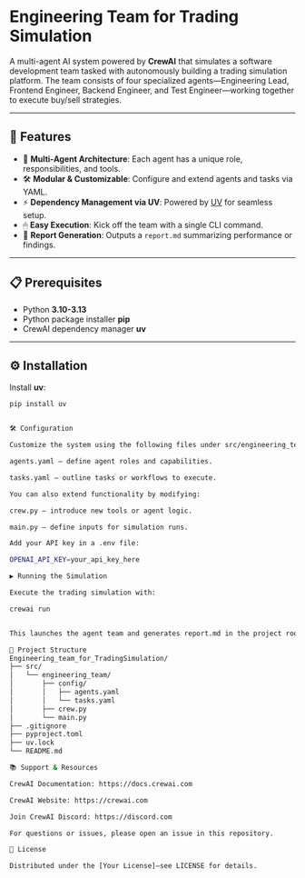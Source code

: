 # Engineering Team for Trading Simulation

A multi-agent AI system powered by **CrewAI** that simulates a software development team tasked with autonomously building a trading simulation platform. The team consists of four specialized agents—Engineering Lead, Frontend Engineer, Backend Engineer, and Test Engineer—working together to execute buy/sell strategies.

---

## 🚀 Features

- 🤖 **Multi-Agent Architecture**: Each agent has a unique role, responsibilities, and tools.
- 🛠 **Modular & Customizable**: Configure and extend agents and tasks via YAML.
- ⚡ **Dependency Management via UV**: Powered by [UV](https://docs.astral.sh) for seamless setup.
- 🖱 **Easy Execution**: Kick off the team with a single CLI command.
- 📄 **Report Generation**: Outputs a `report.md` summarizing performance or findings.

---

## 📋 Prerequisites

- Python **3.10-3.13**
- Python package installer **pip**
- CrewAI dependency manager **uv**

---

## ⚙️ Installation

Install **uv**:

```bash
pip install uv


🛠 Configuration

Customize the system using the following files under src/engineering_team/config/:

agents.yaml — define agent roles and capabilities.

tasks.yaml — outline tasks or workflows to execute.

You can also extend functionality by modifying:

crew.py — introduce new tools or agent logic.

main.py — define inputs for simulation runs.

Add your API key in a .env file:

OPENAI_API_KEY=your_api_key_here

▶️ Running the Simulation

Execute the trading simulation with:

crewai run


This launches the agent team and generates report.md in the project root reflecting the simulation outcome.

📂 Project Structure
Engineering_team_for_TradingSimulation/
├── src/
│   └── engineering_team/
│       ├── config/
│       │   ├── agents.yaml
│       │   └── tasks.yaml
│       ├── crew.py
│       └── main.py
├── .gitignore
├── pyproject.toml
├── uv.lock
└── README.md

📚 Support & Resources

CrewAI Documentation: https://docs.crewai.com

CrewAI Website: https://crewai.com

Join CrewAI Discord: https://discord.com

For questions or issues, please open an issue in this repository.

📜 License

Distributed under the [Your License]—see LICENSE for details.